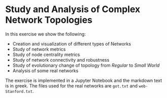 # Study and Analysis of Complex Network Topologies

In this exercise we show the following:

- Creation and visualization of different types of Networks
- Study of network metrics
- Study of node centrality metrics
- Study of network connectivity and robustness
- Study of evolutionary change of topology from _Regular_ to _Small World_
- Analysis of some real networks

The exercise is implemented in a Jupyter Notebook and the markdown text is in greek. The files used for the real networks are `got.txt` and `web-Stanford.txt`.
